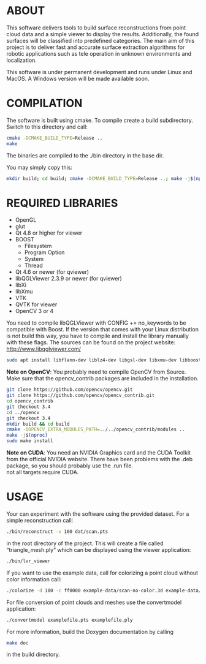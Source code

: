 ABOUT
=====

This software delivers tools to build surface reconstructions from point cloud
data and a simple viewer to display the results. Additionally, the found
surfaces will be classified into predefined categories. The main aim of this
project is to deliver fast and accurate surface extraction algorithms for
robotic applications such as tele operation in unknown environments and
localization.

This software is under permanent development and runs under Linux and MacOS. A
Windows version will be made available soon.


COMPILATION
===========

The software is built using cmake. To compile create a build subdirectory.
Switch to this directory and call:

```bash
cmake -DCMAKE_BUILD_TYPE=Release ..
make
```

The binaries are compiled to the ./bin directory in the base dir.

You may simply copy this:
```bash
mkdir build; cd build; cmake -DCMAKE_BUILD_TYPE=Release ..; make -j$(nproc); cd bin 
```

REQUIRED LIBRARIES
==================

  + OpenGL
  + glut
  + Qt 4.8 or higher for viewer
  + BOOST
    - Filesystem
    - Program Option
    - System
    - Thread
  + Qt 4.6 or newer (for qviewer)
  + libQGLViewer 2.3.9 or newer (for qviewer)
  + libXi
  + libXmu
  + VTK
  + QVTK for viewer
  + OpenCV 3 or 4

You need to compile libQGLViewer with CONFIG += no_keywords to be compatible 
with Boost. If the version that comes with your Linux distribution is not
build this way, you have to compile and install the library manually with these 
flags. The sources can be found on the project website: http://www.libqglviewer.com/

```bash
sudo apt install libflann-dev liblz4-dev libgsl-dev libxmu-dev libboost-dev libeigen3-dev libboost-filesystem-dev libboost-program-options-dev libboost-thread-dev libboost-mpi-dev libboost-all-dev freeglut3-dev libvtk6-dev libvtk6-qt-dev libproj-dev libcgal-dev libcgal-qt5-dev ocl-icd-opencv-dev doxygen libgraphviz-dev cmake build-essential
```
**Note on OpenCV**: You probably need to compile OpenCV from Source. Make sure that the opencv_contrib packages are included in the installation.
```bash
git clone https://github.com/opencv/opencv.git
git clone https://github.com/opencv/opencv_contrib.git
cd opencv_contrib
git checkout 3.4
cd ../opencv
git checkout 3.4
mkdir build && cd build
cmake -DOPENCV_EXTRA_MODULES_PATH=../../opencv_contrib/modules ..
make -j$(nproc)
sudo make install
```

**Note on CUDA**: You need an NVIDIA Graphics card and the CUDA Toolkit from the official NVIDIA website. There have been problems with the .deb package, so you should probably use the .run file.  
not all targets require CUDA.

USAGE
=====

Your can experiment with the software using the provided dataset. For a simple
reconstruction call:

```bash
./bin/reconstruct -v 100 dat/scan.pts
```

in the root directory of the project. This will create a file called
“triangle_mesh.ply” which can be displayed using the viewer application:

```bash
./bin/lvr_viewer
```

If you want to use the example data, call for colorizing a point cloud without
color information call:

```bash
./colorize -d 100 -c ff0000 example-data/scan-no-color.3d example-data/scan-with-color.pts colored-scan.pts
```

For file conversion of point clouds and meshes use the convertmodel
application:

```bash
./convertmodel examplefile.pts examplefile.ply
```

For more information, build the Doxygen documentation by calling
```bash
make doc
```
in the build directory.
